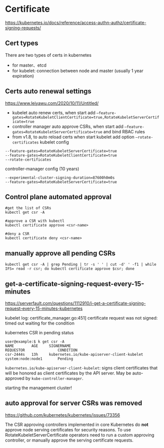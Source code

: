 # Certificate

https://kubernetes.io/docs/reference/access-authn-authz/certificate-signing-requests/

## Cert types
There are two types of certs in kubernetes
- for master、etcd
- for kubelet: connection between node and master (usually 1 year expiration)

## Certs auto renewal settings
https://www.leiyawu.com/2020/10/11/Untitled/
- kubelet auto renew certs, when start add `–feature-gates=RotateKubeletClientCertificate=true,RotateKubeletServerCertificate=true`
- controller manager auto approve CSRs, when start add `–feature-gates=RotateKubeletServerCertificate=true` and bind RBAC rules
- from v1.8, to auto reload certs when start kubelet add option `–rotate-certificates`
kubelet config
```
--feature-gates=RotateKubeletServerCertificate=true
--feature-gates=RotateKubeletClientCertificate=true
--rotate-certificates
```
controller-manager config (10 years)
```
--experimental-cluster-signing-duration=87600h0m0s
--feature-gates=RotateKubeletServerCertificate=true
```

## Control plane automated approval
```
#get the list of CSRs
kubectl get csr -A

#approve a CSR with kubectl
kubectl certificate approve <csr-name>

#deny a CSR
kubectl certificate deny <csr-name>
```

## manually approve all pending CSRs
```
kubectl get csr -A | grep Pending | tr -s ' ' | cut -d' ' -f1 | while IFS= read -r csr; do kubectl certificate approve $csr; done
```

## get-a-certificate-signing-request-every-15-minutes
https://serverfault.com/questions/1112910/i-get-a-certificate-signing-request-every-15-minutes-kubernetes

kubelet log: 
certificate_manager.go:451] certificate request was not signed: timed out waiting for the condition

kubernetes CSR in pending status
```
user@example:$ k get csr -A
NAME        AGE     SIGNERNAME                                    REQUESTOR               CONDITION
csr-2444s   13h     kubernetes.io/kube-apiserver-client-kubelet   system:node:node1       Pending
```
`kubernetes.io/kube-apiserver-client-kubelet`: signs client certificates that will be honored as client certificates by the API server. 
May be auto-approved by `kube-controller-manager`.

starting the management cluster!

## auto approval for server CSRs was removed
https://github.com/kubernetes/kubernetes/issues/73356

The CSR approving controllers implemented in core Kubernetes do **not** approve node serving certificates for security reasons. To use RotateKubeletServerCertificate operators need to run a custom approving controller, or manually approve the serving certificate requests.
